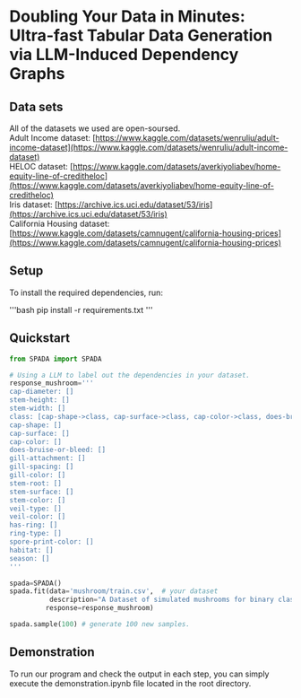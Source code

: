 Doubling Your Data in Minutes: Ultra-fast Tabular Data Generation via LLM-Induced Dependency Graphs
====

Data sets
----
All of the datasets we used are open-soursed.<br>
Adult Income dataset: [https://www.kaggle.com/datasets/wenruliu/adult-income-dataset](https://www.kaggle.com/datasets/wenruliu/adult-income-dataset)<br>
HELOC dataset: [https://www.kaggle.com/datasets/averkiyoliabev/home-equity-line-of-creditheloc](https://www.kaggle.com/datasets/averkiyoliabev/home-equity-line-of-creditheloc)<br>
Iris dataset: [https://archive.ics.uci.edu/dataset/53/iris](https://archive.ics.uci.edu/dataset/53/iris)<br>
California Housing dataset: [https://www.kaggle.com/datasets/camnugent/california-housing-prices](https://www.kaggle.com/datasets/camnugent/california-housing-prices)<br>

Setup
----
To install the required dependencies, run:

'''bash
pip install -r requirements.txt
'''

## Quickstart

```python
from SPADA import SPADA

# Using a LLM to label out the dependencies in your dataset.
response_mushroom='''
cap-diameter: []
stem-height: []
stem-width: []
class: [cap-shape->class, cap-surface->class, cap-color->class, does-bruise-or-bleed->class, gill-attachment->class, gill-spacing->class, gill-color->class, stem-root->class, stem-surface->class, stem-color->class, veil-type->class, veil-color->class, has-ring->class, ring-type->class, spore-print-color->class, habitat->class, season->class]
cap-shape: []
cap-surface: []
cap-color: []
does-bruise-or-bleed: []
gill-attachment: []
gill-spacing: []
gill-color: []
stem-root: []
stem-surface: []
stem-color: []
veil-type: []
veil-color: []
has-ring: []
ring-type: []
spore-print-color: []
habitat: []
season: []
'''

spada=SPADA()
spada.fit(data='mushroom/train.csv',  # your dataset
          description="A Dataset of simulated mushrooms for binary classification into edible and poisonous.", 
         response=response_mushroom)

spada.sample(100) # generate 100 new samples.

```

Demonstration
----
To run our program and check the output in each step, you can simply execute the demonstration.ipynb file located in the root directory.<br> 
